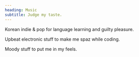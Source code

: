 ```yaml
---
heading: Music
subtitle: Judge my taste.
---
```


Korean indie & pop for language learning and guilty pleasure.

Upbeat electronic stuff to make me spaz while coding.

Moody stuff to put me in my feels.

